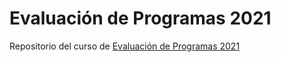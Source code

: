 # Evaluación de Programas 2021

Repositorio del curso de [Evaluación de Programas 2021](https://eps-2021.netlify.app/)